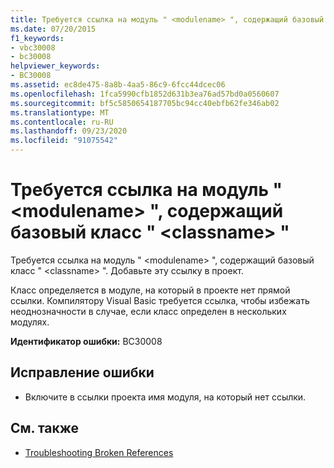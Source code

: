```yaml
---
title: Требуется ссылка на модуль " <modulename> ", содержащий базовый класс " <classname> "
ms.date: 07/20/2015
f1_keywords:
- vbc30008
- bc30008
helpviewer_keywords:
- BC30008
ms.assetid: ec8de475-8a8b-4aa5-86c9-6fcc44dcec06
ms.openlocfilehash: 1fca5990cfb1852d631b3ea76ad57bd0a0560607
ms.sourcegitcommit: bf5c5850654187705bc94cc40ebfb62fe346ab02
ms.translationtype: MT
ms.contentlocale: ru-RU
ms.lasthandoff: 09/23/2020
ms.locfileid: "91075542"
---
```

# <a name="reference-required-to-module-modulename-containing-the-base-class-classname"></a>Требуется ссылка на модуль " \<modulename> ", содержащий базовый класс " \<classname> "

Требуется ссылка на модуль " \<modulename> ", содержащий базовый класс " \<classname> ". Добавьте эту ссылку в проект.  
  
 Класс определяется в модуле, на который в проекте нет прямой ссылки. Компилятору Visual Basic требуется ссылка, чтобы избежать неоднозначности в случае, если класс определен в нескольких модулях.  
  
 **Идентификатор ошибки:** BC30008  
  
## <a name="to-correct-this-error"></a>Исправление ошибки  
  
- Включите в ссылки проекта имя модуля, на который нет ссылки.  
  
## <a name="see-also"></a>См. также

- [Troubleshooting Broken References](/visualstudio/ide/troubleshooting-broken-references)
